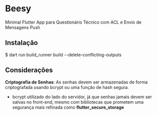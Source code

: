 # Beesy
Minimal Flutter App para Questionário Técnico com ACL e Envio de Mensagens Push


## Instalação
$ dart run build_runner build --delete-conflicting-outputs


## Considerações

**Criptografia de Senhas**: As senhas devem ser armazenadas de forma criptografada usando bcrypt ou uma função de hash segura.

- bcrypt utilizado do lado do servidor, já que senhas jamais devem ser salvas no front-end, mesmo com bibliotecas que prometem uma segurança mais refinada como **flutter_secure_storage**
